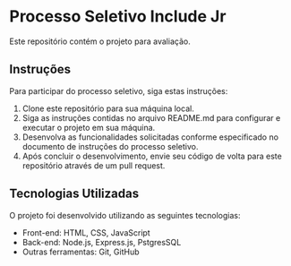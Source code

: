 # Processo Seletivo Include Jr

Este repositório contém o projeto para avaliação.

## Instruções

Para participar do processo seletivo, siga estas instruções:

1. Clone este repositório para sua máquina local.
2. Siga as instruções contidas no arquivo README.md para configurar e executar o projeto em sua máquina.
3. Desenvolva as funcionalidades solicitadas conforme especificado no documento de instruções do processo seletivo.
4. Após concluir o desenvolvimento, envie seu código de volta para este repositório através de um pull request.

## Tecnologias Utilizadas

O projeto foi desenvolvido utilizando as seguintes tecnologias:

- Front-end: HTML, CSS, JavaScript
- Back-end: Node.js, Express.js, PstgresSQL
- Outras ferramentas: Git, GitHub

